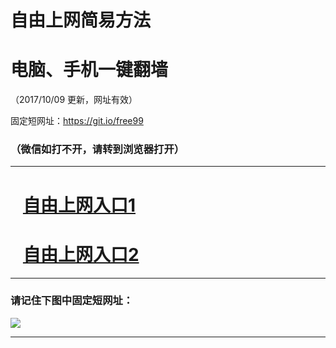 ﻿# 自由上网简易方法

# 电脑、手机一键翻墙

（2017/10/09 更新，网址有效）

固定短网址：https://git.io/free99

### （微信如打不开，请转到浏览器打开）


***





# &nbsp;&nbsp; <a href="http://ft2696118268.fwq-tz-1001.info/fwqtz01.html?t=100900130144 " target="_blank">自由上网入口1</a>
# &nbsp;&nbsp; <a href="http://ft1170017414.fwq-tz-1002.info/fwqtz02.html?t=100900110186 " target="_blank">自由上网入口2</a>
***

### 请记住下图中固定短网址：

<img src="https://s3-us-west-2.amazonaws.com/fwq-1001/yjfq-20170905okok.png" /> 


***

